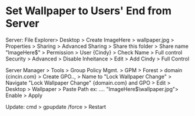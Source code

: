 # Set Wallpaper to Users' End from Server

Server: 
File Explorer> Desktop > Create ImageHere > wallpaper.jpg > Properties > 
Sharing > Advanced Sharing > Share this folder > Share name "ImageHere$" > Permission > User {Cindy} > Check Name > Full control 
Security > Advanced > Disable Inheitance > Edit > Add Cindy > Full Control

Server Manager > Tools > Group Policy Mgmt. > 
GPM > Forest > domain {cincin.com} > Create GPO.., > Name to "Lock Wallpaper Change" > Navigate "Lock Wallpaper Change" {domain.com} and GPO > Edit > Desktop > Wallpaper > Paste Path ex: .... "ImageHere$\wallpaper.jpg"> Enable > Apply


Update: cmd > gpupdate /force > Restart
